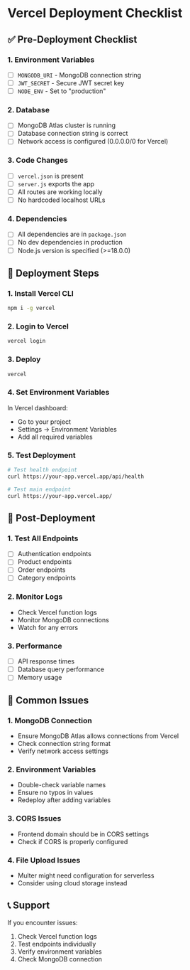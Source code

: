 # Vercel Deployment Checklist

## ✅ Pre-Deployment Checklist

### 1. Environment Variables
- [ ] `MONGODB_URI` - MongoDB connection string
- [ ] `JWT_SECRET` - Secure JWT secret key
- [ ] `NODE_ENV` - Set to "production"

### 2. Database
- [ ] MongoDB Atlas cluster is running
- [ ] Database connection string is correct
- [ ] Network access is configured (0.0.0.0/0 for Vercel)

### 3. Code Changes
- [ ] `vercel.json` is present
- [ ] `server.js` exports the app
- [ ] All routes are working locally
- [ ] No hardcoded localhost URLs

### 4. Dependencies
- [ ] All dependencies are in `package.json`
- [ ] No dev dependencies in production
- [ ] Node.js version is specified (>=18.0.0)

## 🚀 Deployment Steps

### 1. Install Vercel CLI
```bash
npm i -g vercel
```

### 2. Login to Vercel
```bash
vercel login
```

### 3. Deploy
```bash
vercel
```

### 4. Set Environment Variables
In Vercel dashboard:
- Go to your project
- Settings → Environment Variables
- Add all required variables

### 5. Test Deployment
```bash
# Test health endpoint
curl https://your-app.vercel.app/api/health

# Test main endpoint
curl https://your-app.vercel.app/
```

## 🔧 Post-Deployment

### 1. Test All Endpoints
- [ ] Authentication endpoints
- [ ] Product endpoints
- [ ] Order endpoints
- [ ] Category endpoints

### 2. Monitor Logs
- Check Vercel function logs
- Monitor MongoDB connections
- Watch for any errors

### 3. Performance
- [ ] API response times
- [ ] Database query performance
- [ ] Memory usage

## 🐛 Common Issues

### 1. MongoDB Connection
- Ensure MongoDB Atlas allows connections from Vercel
- Check connection string format
- Verify network access settings

### 2. Environment Variables
- Double-check variable names
- Ensure no typos in values
- Redeploy after adding variables

### 3. CORS Issues
- Frontend domain should be in CORS settings
- Check if CORS is properly configured

### 4. File Upload Issues
- Multer might need configuration for serverless
- Consider using cloud storage instead

## 📞 Support

If you encounter issues:
1. Check Vercel function logs
2. Test endpoints individually
3. Verify environment variables
4. Check MongoDB connection 